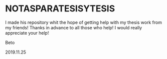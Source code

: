 # NOTASPARATESISYTESIS
I made his repository whit the hope of getting help with my thesis work from my friends!
Thanks in advance to all those who help! I would really appreciate your help!

Beto

2019.11.25

